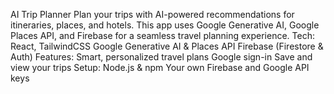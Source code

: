 AI Trip Planner
Plan your trips with AI-powered recommendations for itineraries, places, and hotels. This app uses Google Generative AI, Google Places API, and Firebase for a seamless travel planning experience.
Tech:
React, TailwindCSS
Google Generative AI & Places API
Firebase (Firestore & Auth)
Features:
Smart, personalized travel plans
Google sign-in
Save and view your trips
Setup:
Node.js & npm
Your own Firebase and Google API keys
